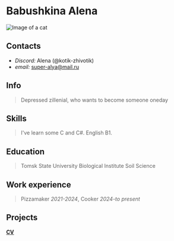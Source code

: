 # Babushkina Alena

![Image of a cat](https://avatars.githubusercontent.com/u/172179487?v=4)

## __Contacts__ 
* _Discord:_ Alena (@kotik-zhivotik)
* _email:_ super-alya@mail.ru
## Info 

> Depressed zillenial, who wants to become someone oneday

## Skills

> I've learn some C and C#. English B1. 

## Education

> Tomsk State University Biological Institute Soil Science

## Work experience

> Pizzamaker _2021-2024_, Cooker _2024-to present_ 

## Projects

[__CV__](https://github.com/Kotik-zhivotik/rsschool-cv.git)